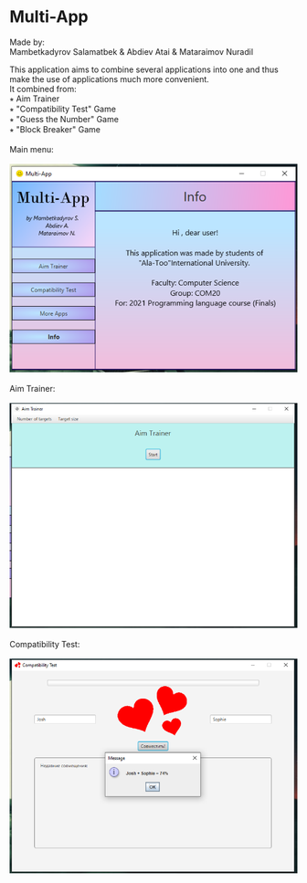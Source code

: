 # Multi-App

Made by: <br>
Mambetkadyrov Salamatbek & Abdiev Atai & Mataraimov Nuradil <br>
         
This application aims to combine several applications into one and thus make the use of applications much more convenient. <br>
It combined from: <br>
⭒ Aim Trainer<br>
⭒ "Compatibility Test" Game<br>
⭒ "Guess the Number" Game<br>
⭒ "Block Breaker" Game<br>
<br>
Main menu:<br>
<br>
![Screenshot1](https://github.com/Sakubek1337/multiapp/blob/main/screenshots/main.PNG)<br>
<br>
Aim Trainer:<br>
<br>
![Screenshot2](https://github.com/Sakubek1337/multiapp/blob/main/screenshots/aim.PNG)<br>
<br>
Compatibility Test:<br>
<br>
![Screenshot3](https://github.com/Sakubek1337/multiapp/blob/main/screenshots/test.PNG)<br>
